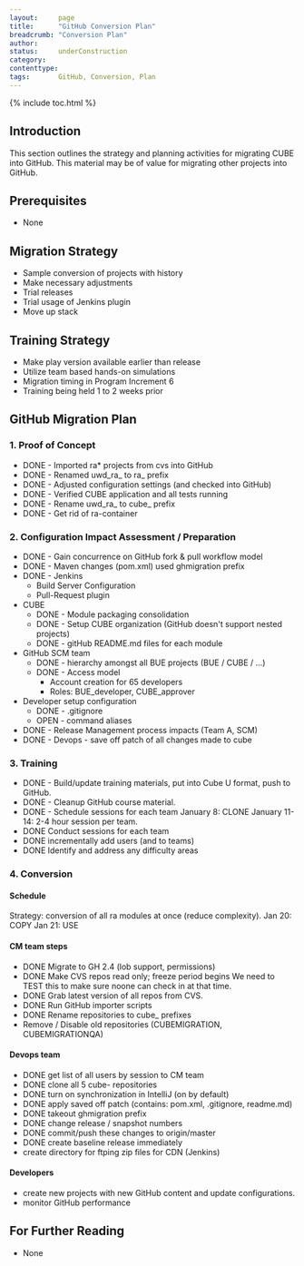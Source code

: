 ```yaml
---
layout:     page
title:      "GitHub Conversion Plan"
breadcrumb: "Conversion Plan"
author:
status:     underConstruction
category:
contenttype:
tags:       GitHub, Conversion, Plan
---
```


{% include toc.html %}

## Introduction

This section outlines the strategy and planning activities for migrating CUBE into GitHub.
This material may be of value for migrating other projects into GitHub.

## Prerequisites

* None

## Migration Strategy
* Sample conversion of projects with history
* Make necessary adjustments
* Trial releases
* Trial usage of Jenkins plugin
* Move up stack

## Training Strategy
* Make play version available earlier than release
* Utilize team based hands-on simulations
* Migration timing in Program Increment 6
* Training being held 1 to 2 weeks prior

## GitHub Migration Plan

### 1.	Proof of Concept
   * DONE - Imported ra* projects from cvs into GitHub
   * DONE - Renamed uwd_ra_ to ra_ prefix
   * DONE - Adjusted configuration settings (and checked into GitHub)
   * DONE - Verified CUBE application and all tests running
   * DONE - Rename uwd_ra_ to cube_ prefix
   * DONE - Get rid of ra-container

### 2.	Configuration Impact Assessment / Preparation
   * DONE - Gain concurrence on GitHub fork & pull workflow model
   * DONE - Maven changes (pom.xml) used ghmigration prefix
   * DONE - Jenkins
        * Build Server Configuration
        * Pull-Request plugin
   * CUBE
        * DONE - Module packaging consolidation
        * DONE - Setup CUBE organization (GitHub doesn't support nested projects)
        * DONE - gitHub README.md files for each module
   * GitHub SCM team
        * DONE - hierarchy amongst all BUE projects (BUE / CUBE / …)
        * DONE - Access model
          * Account creation for 65 developers
          * Roles:  BUE_developer, CUBE_approver
   * Developer setup configuration
        * DONE - .gitignore
        * OPEN - command aliases
   * DONE - Release Management process impacts (Team A, SCM)
   * DONE - Devops - save off patch of all changes made to cube
    
### 3.	Training
   * DONE - Build/update training materials, put into Cube U format, push to GitHub.
   * DONE - Cleanup GitHub course material.
   * DONE - Schedule sessions for each team
        January 8:      CLONE
        January 11-14:  2-4 hour session per team.
   * DONE Conduct sessions for each team
   * DONE incrementally add users (and to teams)
   * DONE Identify and address any difficulty areas
    
### 4.	Conversion

#### Schedule
   Strategy:  conversion of all ra modules at once (reduce complexity).
       Jan 20:  COPY
       Jan 21:  USE

#### CM team steps
   * DONE  Migrate to GH 2.4 (lob support, permissions)
   * DONE Make CVS repos read only; freeze period begins
     We need to TEST this to make sure noone can check in at that time.
   * DONE Grab latest version of all repos from CVS.
   * DONE Run GitHub importer scripts
   * DONE Rename repositories to cube_ prefixes
   * Remove / Disable old repositories (CUBEMIGRATION, CUBEMIGRATIONQA)

#### Devops team
   * DONE get list of all users by session to CM team
   * DONE clone all 5 cube- repositories
   * DONE turn on synchronization in IntelliJ (on by default)
   * DONE apply saved off patch (contains: pom.xml, .gitignore, readme.md)
   * DONE takeout ghmigration prefix
   * DONE change release / snapshot numbers
   * DONE commit/push these changes to origin/master
   * DONE create baseline release immediately
   * create directory for ftping zip files for CDN (Jenkins)

#### Developers
   * create new projects with new GitHub content and update configurations.
   * monitor GitHub performance

## For Further Reading

* None